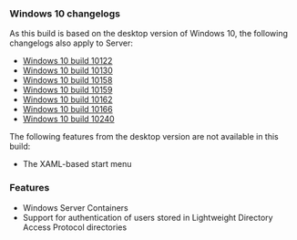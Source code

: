 ### Windows 10 changelogs
As this build is based on the desktop version of Windows 10, the following changelogs also apply to Server:
- [Windows 10 build 10122](http://changewindows.org/build/10122/desktop)
- [Windows 10 build 10130](http://changewindows.org/build/10130/desktop)
- [Windows 10 build 10158](http://changewindows.org/build/10158/desktop)
- [Windows 10 build 10159](http://changewindows.org/build/10159/desktop)
- [Windows 10 build 10162](http://changewindows.org/build/10162/desktop)
- [Windows 10 build 10166](http://changewindows.org/build/10166/desktop)
- [Windows 10 build 10240](http://changewindows.org/build/10240/desktop)

The following features from the desktop version are not available in this build:
- The XAML-based start menu

### Features
- Windows Server Containers
- Support for authentication of users stored in Lightweight Directory Access Protocol directories